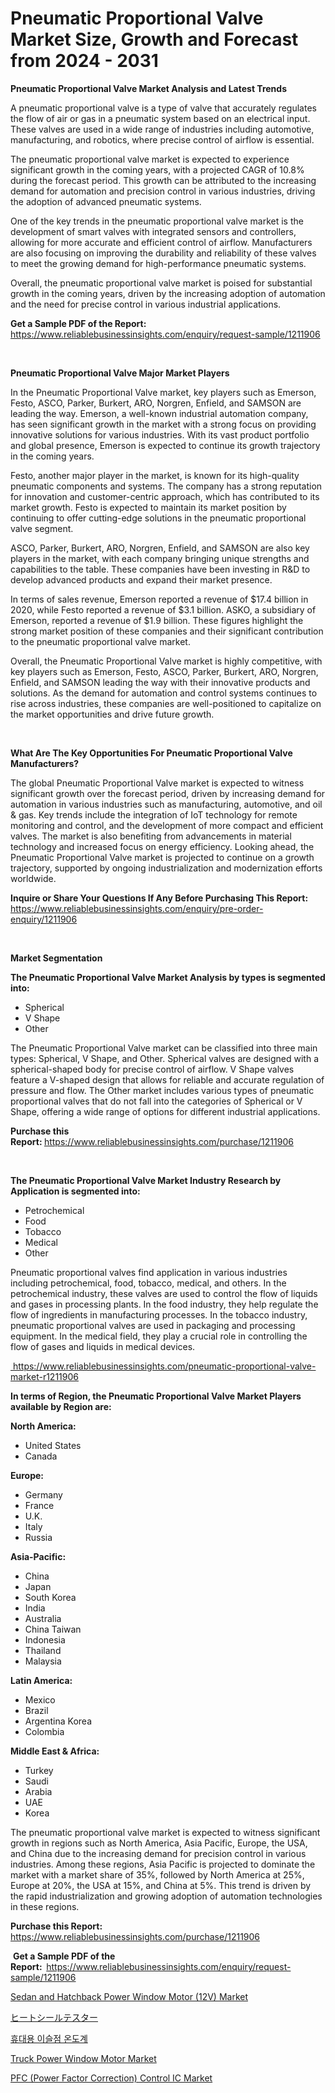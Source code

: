<p><h1>Pneumatic Proportional Valve Market Size, Growth and Forecast from 2024 - 2031</h1></p><p><strong>Pneumatic Proportional Valve Market Analysis and Latest Trends</strong></p>
<p><p>A pneumatic proportional valve is a type of valve that accurately regulates the flow of air or gas in a pneumatic system based on an electrical input. These valves are used in a wide range of industries including automotive, manufacturing, and robotics, where precise control of airflow is essential.</p><p>The pneumatic proportional valve market is expected to experience significant growth in the coming years, with a projected CAGR of 10.8% during the forecast period. This growth can be attributed to the increasing demand for automation and precision control in various industries, driving the adoption of advanced pneumatic systems.</p><p>One of the key trends in the pneumatic proportional valve market is the development of smart valves with integrated sensors and controllers, allowing for more accurate and efficient control of airflow. Manufacturers are also focusing on improving the durability and reliability of these valves to meet the growing demand for high-performance pneumatic systems.</p><p>Overall, the pneumatic proportional valve market is poised for substantial growth in the coming years, driven by the increasing adoption of automation and the need for precise control in various industrial applications.</p></p>
<p><strong>Get a Sample PDF of the Report:&nbsp;</strong> <a href="https://www.reliablebusinessinsights.com/enquiry/request-sample/1211906">https://www.reliablebusinessinsights.com/enquiry/request-sample/1211906</a></p>
<p>&nbsp;</p>
<p><strong>Pneumatic Proportional Valve Major Market Players</strong></p>
<p><p>In the Pneumatic Proportional Valve market, key players such as Emerson, Festo, ASCO, Parker, Burkert, ARO, Norgren, Enfield, and SAMSON are leading the way. Emerson, a well-known industrial automation company, has seen significant growth in the market with a strong focus on providing innovative solutions for various industries. With its vast product portfolio and global presence, Emerson is expected to continue its growth trajectory in the coming years.</p><p>Festo, another major player in the market, is known for its high-quality pneumatic components and systems. The company has a strong reputation for innovation and customer-centric approach, which has contributed to its market growth. Festo is expected to maintain its market position by continuing to offer cutting-edge solutions in the pneumatic proportional valve segment.</p><p>ASCO, Parker, Burkert, ARO, Norgren, Enfield, and SAMSON are also key players in the market, with each company bringing unique strengths and capabilities to the table. These companies have been investing in R&D to develop advanced products and expand their market presence.</p><p>In terms of sales revenue, Emerson reported a revenue of $17.4 billion in 2020, while Festo reported a revenue of $3.1 billion. ASKO, a subsidiary of Emerson, reported a revenue of $1.9 billion. These figures highlight the strong market position of these companies and their significant contribution to the pneumatic proportional valve market.</p><p>Overall, the Pneumatic Proportional Valve market is highly competitive, with key players such as Emerson, Festo, ASCO, Parker, Burkert, ARO, Norgren, Enfield, and SAMSON leading the way with their innovative products and solutions. As the demand for automation and control systems continues to rise across industries, these companies are well-positioned to capitalize on the market opportunities and drive future growth.</p></p>
<p>&nbsp;</p>
<p><strong>What Are The Key Opportunities For Pneumatic Proportional Valve Manufacturers?</strong></p>
<p><p>The global Pneumatic Proportional Valve market is expected to witness significant growth over the forecast period, driven by increasing demand for automation in various industries such as manufacturing, automotive, and oil & gas. Key trends include the integration of IoT technology for remote monitoring and control, and the development of more compact and efficient valves. The market is also benefiting from advancements in material technology and increased focus on energy efficiency. Looking ahead, the Pneumatic Proportional Valve market is projected to continue on a growth trajectory, supported by ongoing industrialization and modernization efforts worldwide.</p></p>
<p><strong>Inquire or Share Your Questions If Any Before Purchasing This Report:</strong> <a href="https://www.reliablebusinessinsights.com/enquiry/pre-order-enquiry/1211906">https://www.reliablebusinessinsights.com/enquiry/pre-order-enquiry/1211906</a></p>
<p>&nbsp;</p>
<p><strong>Market Segmentation</strong></p>
<p><strong>The Pneumatic Proportional Valve Market Analysis by types is segmented into:</strong></p>
<p><ul><li>Spherical</li><li>V Shape</li><li>Other</li></ul></p>
<p><p>The Pneumatic Proportional Valve market can be classified into three main types: Spherical, V Shape, and Other. Spherical valves are designed with a spherical-shaped body for precise control of airflow. V Shape valves feature a V-shaped design that allows for reliable and accurate regulation of pressure and flow. The Other market includes various types of pneumatic proportional valves that do not fall into the categories of Spherical or V Shape, offering a wide range of options for different industrial applications.</p></p>
<p><strong>Purchase this Report:&nbsp;</strong><a href="https://www.reliablebusinessinsights.com/purchase/1211906">https://www.reliablebusinessinsights.com/purchase/1211906</a></p>
<p>&nbsp;</p>
<p><strong>The Pneumatic Proportional Valve Market Industry Research by Application is segmented into:</strong></p>
<p><ul><li>Petrochemical</li><li>Food</li><li>Tobacco</li><li>Medical</li><li>Other</li></ul></p>
<p><p>Pneumatic proportional valves find application in various industries including petrochemical, food, tobacco, medical, and others. In the petrochemical industry, these valves are used to control the flow of liquids and gases in processing plants. In the food industry, they help regulate the flow of ingredients in manufacturing processes. In the tobacco industry, pneumatic proportional valves are used in packaging and processing equipment. In the medical field, they play a crucial role in controlling the flow of gases and liquids in medical devices.</p></p>
<p><a href="https://www.reliablebusinessinsights.com/pneumatic-proportional-valve-market-r1211906">&nbsp;https://www.reliablebusinessinsights.com/pneumatic-proportional-valve-market-r1211906</a></p>
<p><strong>In terms of Region, the Pneumatic Proportional Valve Market Players available by Region are:</strong></p>
<p>
    <p> <strong> North America: </strong>
        <ul>
            <li>United States</li>
            <li>Canada</li>
        </ul>
        </p> 
    <p> <strong> Europe: </strong>
        <ul>
            <li>Germany</li>
            <li>France</li>
            <li>U.K.</li>
            <li>Italy</li>
            <li>Russia</li>
        </ul>
        </p> 
    <p> <strong> Asia-Pacific: </strong>
        <ul>
            <li>China</li>
            <li>Japan</li>
            <li>South Korea</li>
            <li>India</li>
            <li>Australia</li>
            <li>China Taiwan</li>
            <li>Indonesia</li>
            <li>Thailand</li>
            <li>Malaysia</li>
        </ul>
        </p> 
    <p> <strong> Latin America: </strong>
        <ul>
            <li>Mexico</li>
            <li>Brazil</li>
            <li>Argentina Korea</li>
            <li>Colombia</li>
        </ul>
        </p> 
    <p> <strong> Middle East & Africa: </strong>
        <ul>
            <li>Turkey</li>
            <li>Saudi</li>
            <li>Arabia</li>
            <li>UAE</li>
            <li>Korea</li>
        </ul>
    </p>
    </p>
<p><p>The pneumatic proportional valve market is expected to witness significant growth in regions such as North America, Asia Pacific, Europe, the USA, and China due to the increasing demand for precision control in various industries. Among these regions, Asia Pacific is projected to dominate the market with a market share of 35%, followed by North America at 25%, Europe at 20%, the USA at 15%, and China at 5%. This trend is driven by the rapid industrialization and growing adoption of automation technologies in these regions.</p></p>
<p><strong>Purchase this Report: </strong><a href="https://www.reliablebusinessinsights.com/purchase/1211906">https://www.reliablebusinessinsights.com/purchase/1211906</a></p>
<p>&nbsp;<strong>Get a Sample PDF of the Report:&nbsp;&nbsp;</strong><a href="https://www.reliablebusinessinsights.com/enquiry/request-sample/1211906">https://www.reliablebusinessinsights.com/enquiry/request-sample/1211906</a></p>
<p><strong></strong></p>
<p><p><a href="https://github.com/marloy8/Market-Research-Report-List-4/blob/main/sedan-and-hatchback-power-window-motor-12v-market.md">Sedan and Hatchback Power Window Motor (12V) Market</a></p><p><a href="https://github.com/EthanMorar2011/Market-Research-Report-List-1/blob/main/1207375101745.md">ヒートシールテスター</a></p><p><a href="https://github.com/mithunmistry2258/Market-Research-Report-List-1/blob/main/925450095296.md">휴대용 이슬점 온도계</a></p><p><a href="https://github.com/WillieWoodard/Market-Research-Report-List-5/blob/main/truck-power-window-motor-market.md">Truck Power Window Motor Market</a></p><p><a href="https://issuu.com/reportprime-2/docs/pfc-power-factor-correction-control-ic-market-size">PFC (Power Factor Correction) Control IC Market</a></p></p>
